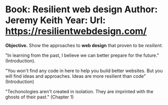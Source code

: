 Book: Resilient web design
Author: Jeremy Keith
Year: 
Url: https://resilientwebdesign.com/
===

**Objective.** Show the approaches to **web design** that proven to be 
*resilient*. 

"In learning from the past, I believe we can better prepare for the future." (Introduction). 

"You won't find any code in here to help you build better websites. But you will
find ideas and approaches. Ideas are more resilient than code" (Introduction)

"Techonologies aren't created in isolation. They are imprinted with the ghosts 
of their past." (Chapter 1)

